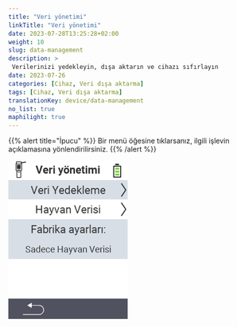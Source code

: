 ```yaml
---
title: "Veri yönetimi"
linkTitle: "Veri yönetimi"
date: 2023-07-28T13:25:28+02:00
weight: 10
slug: data-management
description: >
 Verilerinizi yedekleyin, dışa aktarın ve cihazı sıfırlayın
date: 2023-07-26
categories: [Cihaz, Veri dışa aktarma]
tags: [Cihaz, Veri dışa aktarma]
translationKey: device/data-management
no_list: true
maphilight: true
---
```

{{% alert title="İpucu" %}}
Bir menü öğesine tıklarsanız, ilgili işlevin açıklamasına yönlendirilirsiniz.
{{% /alert %}}

<img src="menu.png" alt="VitalControl Veri yönetimi" title="Veri yönetimi" usemap="#workmap" class="maphilight" />

<map name="workmap">
  <area shape="rect" coords="2,40,238,80" alt="Veri yedekleme" title="Yedek oluşturma talimatlarını burada bulabilirsiniz&#10;Fare tıklaması: belgeleri aç" href="/en/docs/device/data-management/data-backup/">

  <area shape="rect" coords="2,80,238,120" alt="Hayvan verileri" title="Yedek geri yükleme talimatlarını burada bulabilirsiniz&#10;Fare tıklaması: belgeleri aç" href="/en/docs/device/data-management/animal-data/">

  <area shape="rect" coords="2,120,238,200" alt="Fabrika ayarlarına sıfırla" title="Cihazı ve hayvan verilerini sıfırlama ile ilgili tüm bilgileri ve talimatları burada bulabilirsiniz&#10;Fare tıklaması: belgeleri aç" href="/en/docs/reset/">

  <area shape="rect" coords="2,282,120,319" alt="Geri" title="Hayvan verilerini dışa aktarma ile ilgili tüm bilgileri ve talimatları burada bulabilirsiniz&#10;Fare tıklaması: belgeleri aç" href="/en/docs/device/">
</map>
